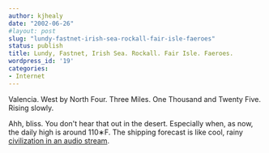 ```yaml
---
author: kjhealy
date: "2002-06-26"
#layout: post
slug: "lundy-fastnet-irish-sea-rockall-fair-isle-faeroes"
status: publish
title: Lundy, Fastnet, Irish Sea. Rockall. Fair Isle. Faeroes.
wordpress_id: '19'
categories:
- Internet
---
```


Valencia. West by North Four. Three Miles. One Thousand and Twenty Five. Rising slowly.

Ahh, bliss. You don't hear that out in the desert. Especially when, as now, the daily high is around 110&lowast;F. The shipping forecast is like cool, rainy [civilization in an audio stream](http://www.bbc.co.uk/weather/ukweather/shipping.ram).
